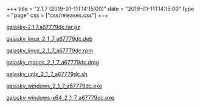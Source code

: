 +++
title = "2.1.7 (2019-01-11T14:15:00)"
date = "2019-01-11T14:15:00"
type = "page"
css = ["css/releases.css"]
+++

<section class="download-links">

<div class="package">

[gaiasky-2.1.7.a67779dc.tar.gz](https://gaia.ari.uni-heidelberg.de/gaiasky/releases/2.1.7.a67779dc/gaiasky-2.1.7.a67779dc.tar.gz)

</div>
<div class="package">

[gaiasky_linux_2_1_7_a67779dc.deb](https://gaia.ari.uni-heidelberg.de/gaiasky/releases/2.1.7.a67779dc/gaiasky_linux_2_1_7_a67779dc.deb)

</div>
<div class="package">

[gaiasky_linux_2_1_7_a67779dc.rpm](https://gaia.ari.uni-heidelberg.de/gaiasky/releases/2.1.7.a67779dc/gaiasky_linux_2_1_7_a67779dc.rpm)

</div>
<div class="package">

[gaiasky_macos_2_1_7_a67779dc.dmg](https://gaia.ari.uni-heidelberg.de/gaiasky/releases/2.1.7.a67779dc/gaiasky_macos_2_1_7_a67779dc.dmg)

</div>
<div class="package">

[gaiasky_unix_2_1_7_a67779dc.sh](https://gaia.ari.uni-heidelberg.de/gaiasky/releases/2.1.7.a67779dc/gaiasky_unix_2_1_7_a67779dc.sh)

</div>
<div class="package">

[gaiasky_windows_2_1_7_a67779dc.exe](https://gaia.ari.uni-heidelberg.de/gaiasky/releases/2.1.7.a67779dc/gaiasky_windows_2_1_7_a67779dc.exe)

</div>
<div class="package">

[gaiasky_windows-x64_2_1_7_a67779dc.exe](https://gaia.ari.uni-heidelberg.de/gaiasky/releases/2.1.7.a67779dc/gaiasky_windows-x64_2_1_7_a67779dc.exe)

</div>


</section>

